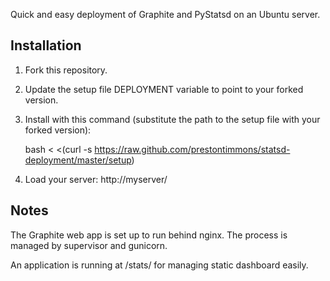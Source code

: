 Quick and easy deployment of Graphite and PyStatsd on an Ubuntu server.


## Installation

1. Fork this repository.

2. Update the setup file DEPLOYMENT variable to point to your forked version.

3. Install with this command (substitute the path to the setup file with your forked version):

    bash < <(curl -s https://raw.github.com/prestontimmons/statsd-deployment/master/setup)

4. Load your server: http://myserver/


## Notes

The Graphite web app is set up to run behind nginx. The process is managed by supervisor and gunicorn.

An application is running at /stats/ for managing static dashboard easily.
